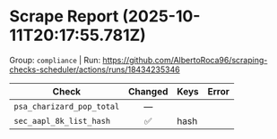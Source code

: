 # Scrape Report (2025-10-11T20:17:55.781Z)

Group: `compliance`  |  Run: https://github.com/AlbertoRoca96/scraping-checks-scheduler/actions/runs/18434235346

| Check | Changed | Keys | Error |
|---|:---:|:--|:--|
| `psa_charizard_pop_total` | — |  |  |
| `sec_aapl_8k_list_hash` | ✅ | hash |  |
